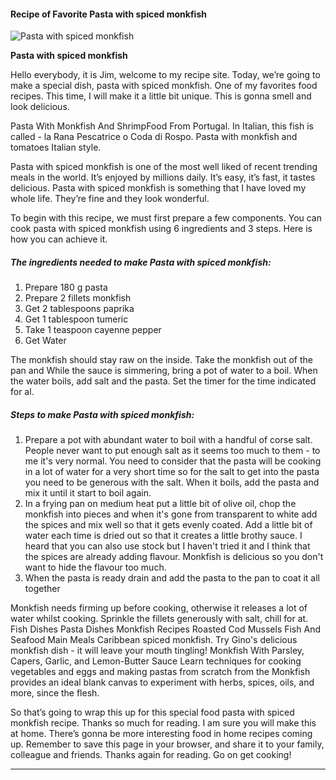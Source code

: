            

#### Recipe of Favorite Pasta with spiced monkfish

![Pasta with spiced monkfish](https://img-global.cpcdn.com/recipes/7bc739fb5d52be96/751x532cq70/pasta-with-spiced-monkfish-recipe-main-photo.jpg)

**Pasta with spiced monkfish**

Hello everybody, it is Jim, welcome to my recipe site. Today, we’re going to make a special dish, pasta with spiced monkfish. One of my favorites food recipes. This time, I will make it a little bit unique. This is gonna smell and look delicious.

Pasta With Monkfish And ShrimpFood From Portugal. In Italian, this fish is called - la Rana Pescatrice o Coda di Rospo. Pasta with monkfish and tomatoes Italian style.

Pasta with spiced monkfish is one of the most well liked of recent trending meals in the world. It’s enjoyed by millions daily. It’s easy, it’s fast, it tastes delicious. Pasta with spiced monkfish is something that I have loved my whole life. They’re fine and they look wonderful.

To begin with this recipe, we must first prepare a few components. You can cook pasta with spiced monkfish using 6 ingredients and 3 steps. Here is how you can achieve it.

##### The ingredients needed to make Pasta with spiced monkfish:

1.  Prepare 180 g pasta
2.  Prepare 2 fillets monkfish
3.  Get 2 tablespoons paprika
4.  Get 1 tablespoon tumeric
5.  Take 1 teaspoon cayenne pepper
6.  Get Water

The monkfish should stay raw on the inside. Take the monkfish out of the pan and While the sauce is simmering, bring a pot of water to a boil. When the water boils, add salt and the pasta. Set the timer for the time indicated for al.

##### Steps to make Pasta with spiced monkfish:

1.  Prepare a pot with abundant water to boil with a handful of corse salt. People never want to put enough salt as it seems too much to them - to me it's very normal. You need to consider that the pasta will be cooking in a lot of water for a very short time so for the salt to get into the pasta you need to be generous with the salt. When it boils, add the pasta and mix it until it start to boil again.
2.  In a frying pan on medium heat put a little bit of olive oil, chop the monkfish into pieces and when it's gone from transparent to white add the spices and mix well so that it gets evenly coated. Add a little bit of water each time is dried out so that it creates a little brothy sauce. I heard that you can also use stock but I haven't tried it and I think that the spices are already adding flavour. Monkfish is delicious so you don't want to hide the flavour too much.
3.  When the pasta is ready drain and add the pasta to the pan to coat it all together

Monkfish needs firming up before cooking, otherwise it releases a lot of water whilst cooking. Sprinkle the fillets generously with salt, chill for at. Fish Dishes Pasta Dishes Monkfish Recipes Roasted Cod Mussels Fish And Seafood Main Meals Caribbean spiced monkfish. Try Gino's delicious monkfish dish - it will leave your mouth tingling! Monkfish With Parsley, Capers, Garlic, and Lemon-Butter Sauce Learn techniques for cooking vegetables and eggs and making pastas from scratch from the Monkfish provides an ideal blank canvas to experiment with herbs, spices, oils, and more, since the flesh.

So that’s going to wrap this up for this special food pasta with spiced monkfish recipe. Thanks so much for reading. I am sure you will make this at home. There’s gonna be more interesting food in home recipes coming up. Remember to save this page in your browser, and share it to your family, colleague and friends. Thanks again for reading. Go on get cooking!

* * *
